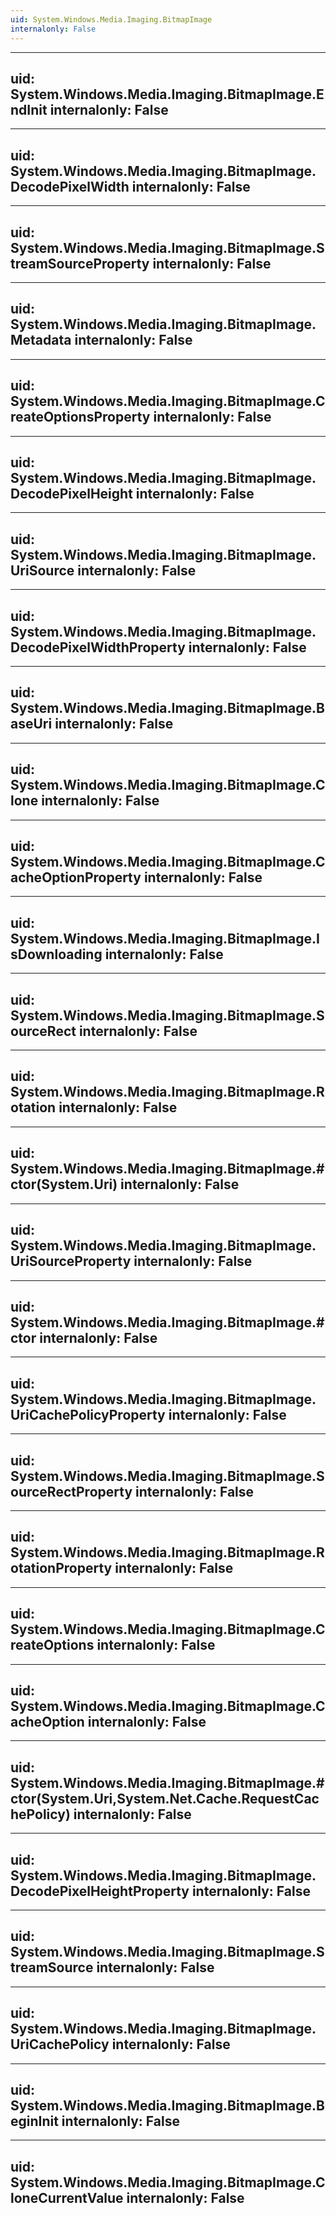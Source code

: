 ```yaml
---
uid: System.Windows.Media.Imaging.BitmapImage
internalonly: False
---
```


---
uid: System.Windows.Media.Imaging.BitmapImage.EndInit
internalonly: False
---

---
uid: System.Windows.Media.Imaging.BitmapImage.DecodePixelWidth
internalonly: False
---

---
uid: System.Windows.Media.Imaging.BitmapImage.StreamSourceProperty
internalonly: False
---

---
uid: System.Windows.Media.Imaging.BitmapImage.Metadata
internalonly: False
---

---
uid: System.Windows.Media.Imaging.BitmapImage.CreateOptionsProperty
internalonly: False
---

---
uid: System.Windows.Media.Imaging.BitmapImage.DecodePixelHeight
internalonly: False
---

---
uid: System.Windows.Media.Imaging.BitmapImage.UriSource
internalonly: False
---

---
uid: System.Windows.Media.Imaging.BitmapImage.DecodePixelWidthProperty
internalonly: False
---

---
uid: System.Windows.Media.Imaging.BitmapImage.BaseUri
internalonly: False
---

---
uid: System.Windows.Media.Imaging.BitmapImage.Clone
internalonly: False
---

---
uid: System.Windows.Media.Imaging.BitmapImage.CacheOptionProperty
internalonly: False
---

---
uid: System.Windows.Media.Imaging.BitmapImage.IsDownloading
internalonly: False
---

---
uid: System.Windows.Media.Imaging.BitmapImage.SourceRect
internalonly: False
---

---
uid: System.Windows.Media.Imaging.BitmapImage.Rotation
internalonly: False
---

---
uid: System.Windows.Media.Imaging.BitmapImage.#ctor(System.Uri)
internalonly: False
---

---
uid: System.Windows.Media.Imaging.BitmapImage.UriSourceProperty
internalonly: False
---

---
uid: System.Windows.Media.Imaging.BitmapImage.#ctor
internalonly: False
---

---
uid: System.Windows.Media.Imaging.BitmapImage.UriCachePolicyProperty
internalonly: False
---

---
uid: System.Windows.Media.Imaging.BitmapImage.SourceRectProperty
internalonly: False
---

---
uid: System.Windows.Media.Imaging.BitmapImage.RotationProperty
internalonly: False
---

---
uid: System.Windows.Media.Imaging.BitmapImage.CreateOptions
internalonly: False
---

---
uid: System.Windows.Media.Imaging.BitmapImage.CacheOption
internalonly: False
---

---
uid: System.Windows.Media.Imaging.BitmapImage.#ctor(System.Uri,System.Net.Cache.RequestCachePolicy)
internalonly: False
---

---
uid: System.Windows.Media.Imaging.BitmapImage.DecodePixelHeightProperty
internalonly: False
---

---
uid: System.Windows.Media.Imaging.BitmapImage.StreamSource
internalonly: False
---

---
uid: System.Windows.Media.Imaging.BitmapImage.UriCachePolicy
internalonly: False
---

---
uid: System.Windows.Media.Imaging.BitmapImage.BeginInit
internalonly: False
---

---
uid: System.Windows.Media.Imaging.BitmapImage.CloneCurrentValue
internalonly: False
---
